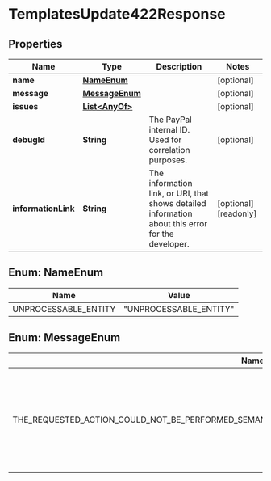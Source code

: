 

# TemplatesUpdate422Response


## Properties

| Name | Type | Description | Notes |
|------------ | ------------- | ------------- | -------------|
|**name** | [**NameEnum**](#NameEnum) |  |  [optional] |
|**message** | [**MessageEnum**](#MessageEnum) |  |  [optional] |
|**issues** | [**List&lt;AnyOf&gt;**](AnyOf.md) |  |  [optional] |
|**debugId** | **String** | The PayPal internal ID. Used for correlation purposes. |  [optional] |
|**informationLink** | **String** | The information link, or URI, that shows detailed information about this error for the developer. |  [optional] [readonly] |



## Enum: NameEnum

| Name | Value |
|---- | -----|
| UNPROCESSABLE_ENTITY | &quot;UNPROCESSABLE_ENTITY&quot; |



## Enum: MessageEnum

| Name | Value |
|---- | -----|
| THE_REQUESTED_ACTION_COULD_NOT_BE_PERFORMED_SEMANTICALLY_INCORRECT_OR_FAILED_BUSINESS_VALIDATION_ | &quot;The requested action could not be performed, semantically incorrect, or failed business validation.&quot; |



